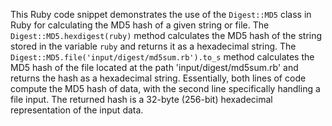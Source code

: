 This Ruby code snippet demonstrates the use of the `Digest::MD5` class in Ruby for calculating the MD5 hash of a given string or file. The `Digest::MD5.hexdigest(ruby)` method calculates the MD5 hash of the string stored in the variable `ruby` and returns it as a hexadecimal string.  The `Digest::MD5.file('input/digest/md5sum.rb').to_s` method calculates the MD5 hash of the file located at the path 'input/digest/md5sum.rb' and returns the hash as a hexadecimal string.  Essentially, both lines of code compute the MD5 hash of data, with the second line specifically handling a file input. The returned hash is a 32-byte (256-bit) hexadecimal representation of the input data.




